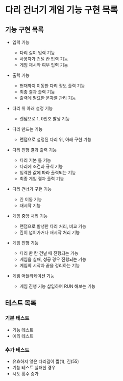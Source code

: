 # 다리 건너기 게임 기능 구현 목록
## 기능 구현 목록
* 입력 기능
  - 다리 길이 입력 기능
  - 사용자가 건널 칸 입력 기능
  - 게임 재시작 여부 입력 기능


* 출력 기능
  - 현재까지 이동한 다리 정보 출력 기능
  - 최종 결과 출력 기능
  - 출력에 필요한 문자열 관리 기능


* 다리 위 아래 설정 기능
  - 랜덤으로 1, 0번호 발생 기능


* 다리 만드는 기능
  - 랜덤으로 설정된 다리 위, 아래 구현 기능


* 다리 진행 결과 출력 기능
  - 다리 기본 틀 기능
  - 다리에 조건과 규칙 기능
  - 입력한 값에 따라 출력되는 기능
  - 최종 게임 결과 출력 기능


* 다리 건너기 구현 기능
  - 칸 이동 기능
  - 재시작 기능


* 게임 중앙 처리 기능 
  - 랜덤으로 발생한 다리 처리, 비교 기능
  - 칸이 넘어가거나 재시작 처리 기능


* 게임 진행 기능
  - 다리 한 칸 건널 때 진행되는 기능
  - 게임을 실패, 성공 경우 진행되는 기능
  - 게임의 시작과 끝을 정리하는 기능


* 게임 어플리케이션 기능
  - 게임 진행 기능 삽입하여 RUN 해보는 기능
## 테스트 목록
### 기본 테스트
* 기능 테스트 
* 예외 테스트
### 추가 테스트
* 유효하지 않은 다리길이 짧(1), 긴(55)
* 기능 테스트 실패한 경우
* 시도 횟수 증가 